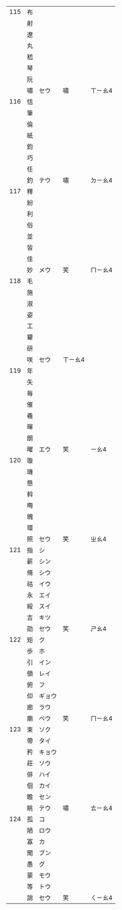 |     |     |        |         |         |
| --- | --- | ------ | ------- | ------- |
| 115 | 布  |        |         |         |
|     | 射  |        |         |         |
|     | 遼  |        |         |         |
|     | 丸  |        |         |         |
|     | 嵇  |        |         |         |
|     | 琴  |        |         |         |
|     | 阮  |        |         |         |
|     | 嘯  | セウ   | 嘯      | ㄒㄧㄠ4 |
| 116 | 恬  |        |         |         |
|     | 筆  |        |         |         |
|     | 倫  |        |         |         |
|     | 紙  |        |         |         |
|     | 鈞  |        |         |         |
|     | 巧  |        |         |         |
|     | 任  |        |         |         |
|     | 釣  | テウ   | 嘯      | ㄉㄧㄠ4 |
| 117 | 釋  |        |         |         |
|     | 紛  |        |         |         |
|     | 利  |        |         |         |
|     | 俗  |        |         |         |
|     | 並  |        |         |         |
|     | 皆  |        |         |         |
|     | 佳  |        |         |         |
|     | 妙  | メウ   | 笑      | ㄇㄧㄠ4 |
| 118 | 毛  |        |         |         |
|     | 施  |        |         |         |
|     | 淑  |        |         |         |
|     | 姿  |        |         |         |
|     | 工  |        |         |         |
|     | 顰  |        |         |         |
|     | 研  |        |         |         |
|     | 咲  | セウ   | ㄒㄧㄠ4 |         |
| 119 | 年  |        |         |         |
|     | 矢  |        |         |         |
|     | 毎  |        |         |         |
|     | 催  |        |         |         |
|     | 羲  |        |         |         |
|     | 暉  |        |         |         |
|     | 朗  |        |         |         |
|     | 曜  | エウ   | 笑      | ㄧㄠ4   |
| 120 | 璇  |        |         |         |
|     | 璣  |        |         |         |
|     | 懸  |        |         |         |
|     | 斡  |        |         |         |
|     | 晦  |        |         |         |
|     | 魄  |        |         |         |
|     | 環  |        |         |         |
|     | 照  | セウ   | 笑      | ㄓㄠ4   |
| 121 | 指  | シ     |         |         |
|     | 薪  | シン   |         |         |
|     | 脩  | シウ   |         |         |
|     | 祜  | イウ   |         |         |
|     | 永  | エイ   |         |         |
|     | 綏  | スイ   |         |         |
|     | 吉  | キツ   |         |         |
|     | 劭  | セウ   | 笑      | ㄕㄠ4   |
| 122 | 矩  | ク     |         |         |
|     | 歩  | ホ     |         |         |
|     | 引  | イン   |         |         |
|     | 領  | レイ   |         |         |
|     | 俯  | フ     |         |         |
|     | 仰  | ギョウ |         |         |
|     | 廊  | ラウ   |         |         |
|     | 廟  | ベウ   | 笑      | ㄇㄧㄠ4 |
| 123 | 束  | ソク   |         |         |
|     | 帶  | タイ   |         |         |
|     | 矜  | キョウ |         |         |
|     | 莊  | ソウ   |         |         |
|     | 俳  | ハイ   |         |         |
|     | 佪  | カイ   |         |         |
|     | 瞻  | セン   |         |         |
|     | 眺  | テウ   | 嘯      | ㄊㄧㄠ4 |
| 124 | 孤  | コ     |         |         |
|     | 陋  | ロウ   |         |         |
|     | 寡  | カ     |         |         |
|     | 聞  | ブン   |         |         |
|     | 愚  | グ     |         |         |
|     | 蒙  | モウ   |         |         |
|     | 等  | トウ   |         |         |
|     | 誚  | セウ   | 笑      | ㄑㄧㄠ4 |
